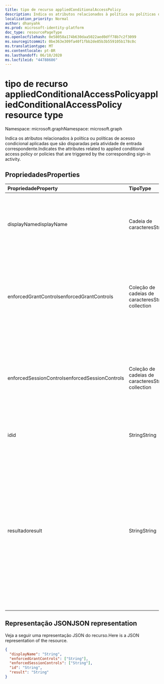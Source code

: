 ```yaml
---
title: tipo de recurso appliedConditionalAccessPolicy
description: Indica os atributos relacionados à política ou políticas de acesso condicional aplicadas que são disparadas pela atividade de entrada correspondente.
localization_priority: Normal
author: dhanyahk
ms.prod: microsoft-identity-platform
doc_type: resourcePageType
ms.openlocfilehash: 0e58058a174b630daa5022aed0dff78b7c2f3099
ms.sourcegitcommit: 0be363e309fa40f1fbb2de85b3b559105b178c0c
ms.translationtype: MT
ms.contentlocale: pt-BR
ms.lasthandoff: 06/18/2020
ms.locfileid: "44788686"
---
```

# <a name="appliedconditionalaccesspolicy-resource-type"></a><span data-ttu-id="2140c-103">tipo de recurso appliedConditionalAccessPolicy</span><span class="sxs-lookup"><span data-stu-id="2140c-103">appliedConditionalAccessPolicy resource type</span></span>

<span data-ttu-id="2140c-104">Namespace: microsoft.graph</span><span class="sxs-lookup"><span data-stu-id="2140c-104">Namespace: microsoft.graph</span></span>

<span data-ttu-id="2140c-105">Indica os atributos relacionados à política ou políticas de acesso condicional aplicadas que são disparadas pela atividade de entrada correspondente.</span><span class="sxs-lookup"><span data-stu-id="2140c-105">Indicates the attributes related to applied conditional access policy or policies that are triggered by the corresponding sign-in activity.</span></span>

## <a name="properties"></a><span data-ttu-id="2140c-106">Propriedades</span><span class="sxs-lookup"><span data-stu-id="2140c-106">Properties</span></span>

| <span data-ttu-id="2140c-107">Propriedade</span><span class="sxs-lookup"><span data-stu-id="2140c-107">Property</span></span>   | <span data-ttu-id="2140c-108">Tipo</span><span class="sxs-lookup"><span data-stu-id="2140c-108">Type</span></span> |<span data-ttu-id="2140c-109">Descrição</span><span class="sxs-lookup"><span data-stu-id="2140c-109">Description</span></span>|
|:---------------|:--------|:----------|
|<span data-ttu-id="2140c-110">displayName</span><span class="sxs-lookup"><span data-stu-id="2140c-110">displayName</span></span>|<span data-ttu-id="2140c-111">Cadeia de caracteres</span><span class="sxs-lookup"><span data-stu-id="2140c-111">String</span></span>|<span data-ttu-id="2140c-112">Refere-se ao nome da política de acesso condicional (exemplo: "exigir MFA de Salesforce").</span><span class="sxs-lookup"><span data-stu-id="2140c-112">Refers to the Name of the conditional access policy (example: “Require MFA for Salesforce”).</span></span>|
|<span data-ttu-id="2140c-113">enforcedGrantControls</span><span class="sxs-lookup"><span data-stu-id="2140c-113">enforcedGrantControls</span></span>|<span data-ttu-id="2140c-114">Coleção de cadeias de caracteres</span><span class="sxs-lookup"><span data-stu-id="2140c-114">String collection</span></span>|<span data-ttu-id="2140c-115">Refere-se aos controles Grant impostos pela política de acesso condicional (exemplo: "requer autenticação multifator").</span><span class="sxs-lookup"><span data-stu-id="2140c-115">Refers to the grant controls enforced by the conditional access policy (example: “Require multi-factor authentication”).</span></span>|
|<span data-ttu-id="2140c-116">enforcedSessionControls</span><span class="sxs-lookup"><span data-stu-id="2140c-116">enforcedSessionControls</span></span>|<span data-ttu-id="2140c-117">Coleção de cadeias de caracteres</span><span class="sxs-lookup"><span data-stu-id="2140c-117">String collection</span></span>|<span data-ttu-id="2140c-118">Refere-se aos controles de sessão aplicados pela política de acesso condicional (exemplo: "exigir controles de aplicação imposta)").</span><span class="sxs-lookup"><span data-stu-id="2140c-118">Refers to the session controls enforced by the conditional access policy (example: “Require app enforced controls”).</span></span>|
|<span data-ttu-id="2140c-119">id</span><span class="sxs-lookup"><span data-stu-id="2140c-119">id</span></span>|<span data-ttu-id="2140c-120">String</span><span class="sxs-lookup"><span data-stu-id="2140c-120">String</span></span>|<span data-ttu-id="2140c-121">GUID exclusivo da política de acesso condicional.</span><span class="sxs-lookup"><span data-stu-id="2140c-121">Unique GUID of the conditional access policy.</span></span>|
|<span data-ttu-id="2140c-122">resultado</span><span class="sxs-lookup"><span data-stu-id="2140c-122">result</span></span>|<span data-ttu-id="2140c-123">String</span><span class="sxs-lookup"><span data-stu-id="2140c-123">String</span></span>| <span data-ttu-id="2140c-124">Indica o resultado da política de autoridade de certificação que foi disparada.</span><span class="sxs-lookup"><span data-stu-id="2140c-124">Indicates the result of the CA policy that was triggered.</span></span> <span data-ttu-id="2140c-125">Os valores possíveis são:</span><span class="sxs-lookup"><span data-stu-id="2140c-125">Possible values are:</span></span><br/>`success`<br/>`failure`<br/><span data-ttu-id="2140c-126">`notApplied`-A política não é aplicada porque as condições da política não foram atendidas.</span><span class="sxs-lookup"><span data-stu-id="2140c-126">`notApplied` - Policy isn't applied because policy conditions were not met.</span></span><br/><span data-ttu-id="2140c-127">`notEnabled`– Isso ocorre devido à política em estado desabilitado.</span><span class="sxs-lookup"><span data-stu-id="2140c-127">`notEnabled` - This is due to the policy in disabled state.</span></span>|

## <a name="json-representation"></a><span data-ttu-id="2140c-128">Representação JSON</span><span class="sxs-lookup"><span data-stu-id="2140c-128">JSON representation</span></span>

<span data-ttu-id="2140c-129">Veja a seguir uma representação JSON do recurso.</span><span class="sxs-lookup"><span data-stu-id="2140c-129">Here is a JSON representation of the resource.</span></span>

<!-- {
  "blockType": "resource",
  "optionalProperties": [

  ],
  "@odata.type": "microsoft.graph.appliedConditionalAccessPolicy"
}-->

```json
{
  "displayName": "String",
  "enforcedGrantControls": ["String"],
  "enforcedSessionControls": ["String"],
  "id": "String",
  "result": "String"
}

```

<!-- uuid: 8fcb5dbc-d5aa-4681-8e31-b001d5168d79
2015-10-25 14:57:30 UTC -->
<!-- {
  "type": "#page.annotation",
  "description": "appliedConditionalAccessPolicy resource",
  "keywords": "",
  "section": "documentation",
  "tocPath": ""
}-->
